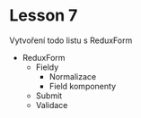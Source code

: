 # Lesson 7
    
Vytvoření todo listu s ReduxForm
* ReduxForm 
    * Fieldy
        * Normalizace
        * Field komponenty
    * Submit
    * Validace
